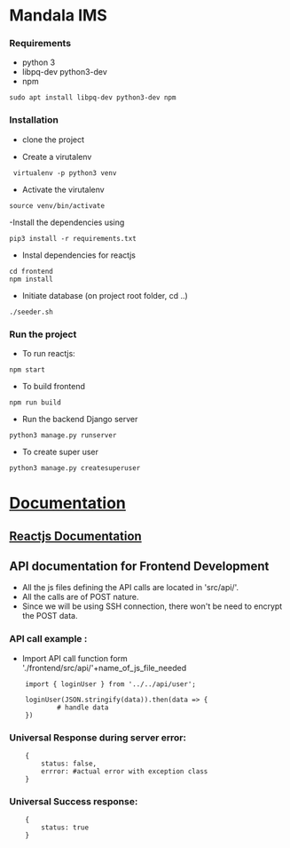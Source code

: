 # Mandala IMS

### Requirements
- python 3
- libpq-dev python3-dev
- npm
```
sudo apt install libpq-dev python3-dev npm
```

### Installation
- clone the project

- Create a virutalenv
```
 virtualenv -p python3 venv
```

- Activate the virutalenv
```
source venv/bin/activate
```

-Install the dependencies using
```
pip3 install -r requirements.txt
```

- Instal dependencies for reactjs
```
cd frontend
npm install
```
- Initiate database (on project root folder, cd ..)
```
./seeder.sh
```

### Run the project

- To run reactjs:
```
npm start
```

- To build frontend 
```
npm run build
```
- Run the backend Django server
```
python3 manage.py runserver
```

- To create super user
```
python3 manage.py createsuperuser
```

# [Documentation](docs/documentation.md)

## [Reactjs Documentation](frontend/README.md)
## API documentation for Frontend Development
- All the js files defining the API calls are located in 'src/api/'.
- All the calls are of POST nature.
- Since we will be using SSH connection, there won't be need to encrypt the POST data.

### API call example : 
- Import API call function form './frontend/src/api/'+name_of_js_file_needed
``` 
    import { loginUser } from '../../api/user';

    loginUser(JSON.stringify(data)).then(data => {
            # handle data
    })
```

### Universal Response during server error: 
```
    {
        status: false,
        errror: #actual error with exception class
    }
```
### Universal Success response: 
```
    {
        status: true
    } 
```
